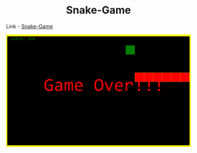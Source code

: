 <h1 align="center"><b> Snake-Game </b></h1> 

Link - <a href="https://snake-game-on-you.netlify.app/"> Snake-Game </a>
<br>
<p align="center">
<img src="./images/Screenshot 2024-09-30 173729.png" width="700" title="Youtube-Clone">
</p >


